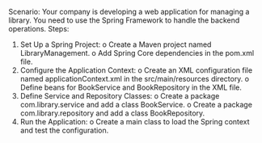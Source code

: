 Scenario: 
Your company is developing a web application for managing a library. You need to use the Spring Framework to handle the backend operations.
Steps:
1.	Set Up a Spring Project:
o	Create a Maven project named LibraryManagement.
o	Add Spring Core dependencies in the pom.xml file.
2.	Configure the Application Context:
o	Create an XML configuration file named applicationContext.xml in the src/main/resources directory.
o	Define beans for BookService and BookRepository in the XML file.
3.	Define Service and Repository Classes:
o	Create a package com.library.service and add a class BookService.
o	Create a package com.library.repository and add a class BookRepository.
4.	Run the Application:
o	Create a main class to load the Spring context and test the configuration.

